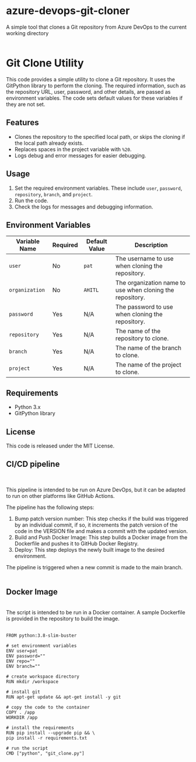 # azure-devops-git-cloner
A simple tool that clones a Git repository from Azure DevOps to the current working directory
<br>
<br>
# Git Clone Utility

This code provides a simple utility to clone a Git repository. It uses the GitPython library to perform the cloning. The required information, such as the repository URL, user, password, and other details, are passed as environment variables. The code sets default values for these variables if they are not set.

## Features

- Clones the repository to the specified local path, or skips the cloning if the local path already exists.
- Replaces spaces in the project variable with `%20`.
- Logs debug and error messages for easier debugging.

## Usage

1. Set the required environment variables. These include `user`, `password`, `repository`, `branch`, and `project`.
2. Run the code.
3. Check the logs for messages and debugging information.

## Environment Variables

| Variable Name | Required | Default Value | Description |
| --- | --- | --- | --- |
| `user` | No | `pat` | The username to use when cloning the repository. |
| `organization` | No | `AHITL` | The organization name to use when cloning the repository. |
| `password` | Yes | N/A | The password to use when cloning the repository. |
| `repository` | Yes | N/A | The name of the repository to clone. |
| `branch` | Yes | N/A | The name of the branch to clone. |
| `project` | Yes | N/A | The name of the project to clone. |

## Requirements

- Python 3.x
- GitPython library

## License

This code is released under the MIT License.

## CI/CD pipeline
<br>

This pipeline is intended to be run on Azure DevOps, but it can be adapted to run on other platforms like GitHub Actions.

The pipeline has the following steps:

1. Bump patch version number: This step checks if the build was triggered by an individual commit, if so, it increments the patch version of the code in the VERSION file and makes a commit with the updated version.
2. Build and Push Docker Image: This step builds a Docker image from the Dockerfile and pushes it to GitHub Docker Registry.
3. Deploy: This step deploys the newly built image to the desired environment.

The pipeline is triggered when a new commit is made to the main branch.
<br>
<br>
## Docker Image
<br>
The script is intended to be run in a Docker container. A sample Dockerfile is provided in the repository to build the image.
<br>
<br>

```
FROM python:3.8-slim-buster

# set environment variables
ENV user=pat
ENV password=""
ENV repo=""
ENV branch=""

# create workspace directory
RUN mkdir /workspace

# install git
RUN apt-get update && apt-get install -y git

# copy the code to the container
COPY . /app
WORKDIR /app

# install the requirements
RUN pip install --upgrade pip && \
pip install -r requirements.txt

# run the script
CMD ["python", "git_clone.py"]
```
